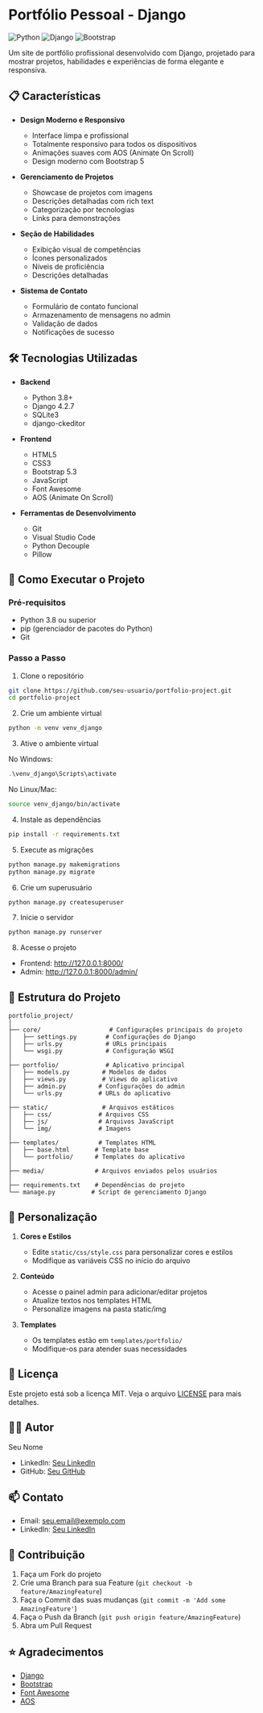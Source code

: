 # Portfólio Pessoal - Django

![Python](https://img.shields.io/badge/Python-3.8%2B-blue)
![Django](https://img.shields.io/badge/Django-4.2.7-green)
![Bootstrap](https://img.shields.io/badge/Bootstrap-5.3-purple)

Um site de portfólio profissional desenvolvido com Django, projetado para mostrar projetos, habilidades e experiências de forma elegante e responsiva.

## 📋 Características

- **Design Moderno e Responsivo**
  - Interface limpa e profissional
  - Totalmente responsivo para todos os dispositivos
  - Animações suaves com AOS (Animate On Scroll)
  - Design moderno com Bootstrap 5

- **Gerenciamento de Projetos**
  - Showcase de projetos com imagens
  - Descrições detalhadas com rich text
  - Categorização por tecnologias
  - Links para demonstrações

- **Seção de Habilidades**
  - Exibição visual de competências
  - Ícones personalizados
  - Níveis de proficiência
  - Descrições detalhadas

- **Sistema de Contato**
  - Formulário de contato funcional
  - Armazenamento de mensagens no admin
  - Validação de dados
  - Notificações de sucesso

## 🛠 Tecnologias Utilizadas

- **Backend**
  - Python 3.8+
  - Django 4.2.7
  - SQLite3
  - django-ckeditor

- **Frontend**
  - HTML5
  - CSS3
  - Bootstrap 5.3
  - JavaScript
  - Font Awesome
  - AOS (Animate On Scroll)

- **Ferramentas de Desenvolvimento**
  - Git
  - Visual Studio Code
  - Python Decouple
  - Pillow

## 🚀 Como Executar o Projeto

### Pré-requisitos

- Python 3.8 ou superior
- pip (gerenciador de pacotes do Python)
- Git

### Passo a Passo

1. Clone o repositório
```bash
git clone https://github.com/seu-usuario/portfolio-project.git
cd portfolio-project
```

2. Crie um ambiente virtual
```bash
python -m venv venv_django
```

3. Ative o ambiente virtual

No Windows:
```powershell
.\venv_django\Scripts\activate
```

No Linux/Mac:
```bash
source venv_django/bin/activate
```

4. Instale as dependências
```bash
pip install -r requirements.txt
```

5. Execute as migrações
```bash
python manage.py makemigrations
python manage.py migrate
```

6. Crie um superusuário
```bash
python manage.py createsuperuser
```

7. Inicie o servidor
```bash
python manage.py runserver
```

8. Acesse o projeto
- Frontend: http://127.0.0.1:8000/
- Admin: http://127.0.0.1:8000/admin/

## 📁 Estrutura do Projeto

```
portfolio_project/
│
├── core/                   # Configurações principais do projeto
│   ├── settings.py        # Configurações do Django
│   ├── urls.py            # URLs principais
│   └── wsgi.py            # Configuração WSGI
│
├── portfolio/             # Aplicativo principal
│   ├── models.py         # Modelos de dados
│   ├── views.py          # Views do aplicativo
│   ├── admin.py         # Configurações do admin
│   └── urls.py          # URLs do aplicativo
│
├── static/               # Arquivos estáticos
│   ├── css/             # Arquivos CSS
│   ├── js/              # Arquivos JavaScript
│   └── img/             # Imagens
│
├── templates/           # Templates HTML
│   ├── base.html       # Template base
│   └── portfolio/      # Templates do aplicativo
│
├── media/              # Arquivos enviados pelos usuários
│
├── requirements.txt    # Dependências do projeto
└── manage.py          # Script de gerenciamento Django
```

## 🎨 Personalização

1. **Cores e Estilos**
   - Edite `static/css/style.css` para personalizar cores e estilos
   - Modifique as variáveis CSS no início do arquivo

2. **Conteúdo**
   - Acesse o painel admin para adicionar/editar projetos
   - Atualize textos nos templates HTML
   - Personalize imagens na pasta static/img

3. **Templates**
   - Os templates estão em `templates/portfolio/`
   - Modifique-os para atender suas necessidades

## 📝 Licença

Este projeto está sob a licença MIT. Veja o arquivo [LICENSE](LICENSE) para mais detalhes.

## 👨‍💻 Autor

Seu Nome
- LinkedIn: [Seu LinkedIn](https://linkedin.com/in/seu-perfil)
- GitHub: [Seu GitHub](https://github.com/seu-usuario)

## 📫 Contato

- Email: seu.email@exemplo.com
- LinkedIn: [Seu LinkedIn](https://linkedin.com/in/seu-perfil)

## 🤝 Contribuição

1. Faça um Fork do projeto
2. Crie uma Branch para sua Feature (`git checkout -b feature/AmazingFeature`)
3. Faça o Commit das suas mudanças (`git commit -m 'Add some AmazingFeature'`)
4. Faça o Push da Branch (`git push origin feature/AmazingFeature`)
5. Abra um Pull Request

## ⭐ Agradecimentos

- [Django](https://www.djangoproject.com/)
- [Bootstrap](https://getbootstrap.com/)
- [Font Awesome](https://fontawesome.com/)
- [AOS](https://michalsnik.github.io/aos/)